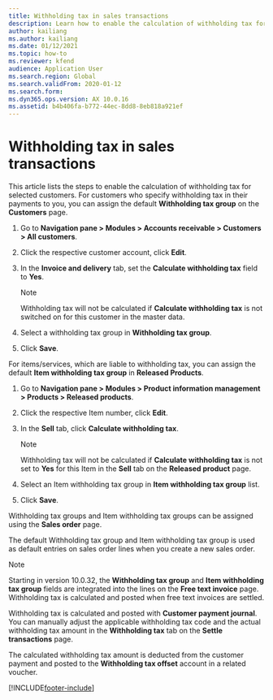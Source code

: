 ```yaml
---
title: Withholding tax in sales transactions
description: Learn how to enable the calculation of withholding tax for selected customers, including step-by-step processes and outlines on assigning tax groups.
author: kailiang
ms.author: kailiang
ms.date: 01/12/2021
ms.topic: how-to
ms.reviewer: kfend
audience: Application User
ms.search.region: Global
ms.search.validFrom: 2020-01-12
ms.search.form: 
ms.dyn365.ops.version: AX 10.0.16
ms.assetid: b4b406fa-b772-44ec-8dd8-8eb818a921ef
---
```


# Withholding tax in sales transactions

This article lists the steps to enable the calculation of withholding tax for selected customers. For customers who specify withholding tax in their payments to you, you can assign the default **Withholding tax group** on the **Customers** page. 

1. Go to **Navigation pane > Modules > Accounts receivable > Customers > All customers**.

2. Click the respective customer account, click **Edit**.

3. In the **Invoice and delivery** tab, set the **Calculate withholding tax** field to **Yes**.

   > [!NOTE] 
   > Withholding tax will not be calculated if **Calculate withholding tax** is not switched on for this customer in the master data.

4. Select a withholding tax group in **Withholding tax group**.

5. Click **Save**.

For items/services, which are liable to withholding tax, you can assign the default **Item withholding tax group** in **Released Products**.

1. Go to **Navigation pane > Modules > Product information management > Products > Released products**.

2. Click the respective Item number, click **Edit**.

3. In the **Sell** tab, click **Calculate withholding tax**.

   > [!NOTE] 
   > Withholding tax will not be calculated if **Calculate withholding tax** is not set to **Yes** for this Item in the **Sell** tab on the **Released product** page.

4. Select an Item withholding tax group in **Item withholding tax group** list.

5. Click **Save**.

Withholding tax groups and Item withholding tax groups can be assigned using the **Sales order** page. 

The default Withholding tax group and Item withholding tax group is used as default entries on sales order lines when you create a new sales order.
   > [!NOTE] 
   > Starting in version 10.0.32, the **Withholding tax group** and **Item withholding tax group** fields are integrated into the lines on the **Free text invoice** page. Withholding tax is calculated and posted when free text invoices are settled.

Withholding tax is calculated and posted with **Customer payment journal**. You can manually adjust the applicable withholding tax code and the actual withholding tax amount in the **Withholding tax** tab on the **Settle transactions** page.

The calculated withholding tax amount is deducted from the customer payment and posted to the **Withholding tax offset** account in a related voucher.


[!INCLUDE[footer-include](../../includes/footer-banner.md)]
